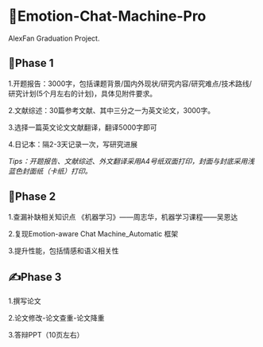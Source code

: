 # 🤖️Emotion-Chat-Machine-Pro

AlexFan Graduation Project.



## 📃Phase 1

1.开题报告：3000字，包括课题背景/国内外现状/研究内容/研究难点/技术路线/研究计划(5个月左右的计划)，具体见附件要求。

2.文献综述：30篇参考文献、其中三分之一为英文论文，3000字。

3.选择一篇英文论文文献翻译，翻译5000字即可

4.日记本：隔2-3天记录一次，写研究进展



*Tips：开题报告、文献综述、外文翻译采用A4号纸双面打印，封面与封底采用浅蓝色封面纸（卡纸）打印。*



## 🔧Phase 2

1.查漏补缺相关知识点  《机器学习》——周志华，机器学习课程——吴恩达

2.复现Emotion-aware Chat Machine_Automatic 框架

3.提升性能，包括情感和语义相关性



## ✍️Phase 3

1.撰写论文

2.论文修改-论文查重-论文降重

3.答辩PPT（10页左右）
